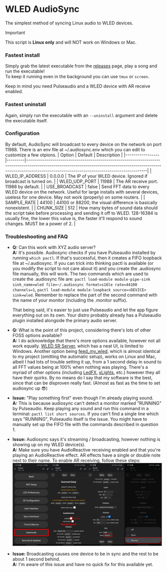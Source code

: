 # WLED AudioSync
The simplest method of syncing Linux audio to WLED devices.

> [!IMPORTANT]
> This script is **Linux only** and will NOT work on Windows or Mac.

### Fastest install 
Simply grab the latest executable from the [releases](https://github.com/DvidPiDev/WLED-AudioSync/releases) page, play a song and run the executable! \
To keep it running even in the background you can use `tmux` or `screen`.

Keep in mind you need Pulseaudio and a WLED device with AR receive enabled.

### Fastest uninstall
Again, simply run the executable with an `--uninstall` argument and delete the executable itself.

### Configuration
By default, AudioSync will broadcast to every device on the network on port 11988. There is an env file at ~/.audiosync.env which you can edit to customize a few otpions.
| Option          | Default | Description                                                                                                                                                                                                            |
|-----------------|---------|------------------------------------------------------------------------------------------------------------------------------------------------------------------------------------------------------------------------|
| WLED_IP_ADDRESS | 0.0.0.0 | The IP of your WLED device. Ignored if broadcast is turned on.                                                                                                                                                         |
| WLED_UDP_PORT   | 11988   | The AR receive port. 11988 by default.                                                                                                                                                                                 |
| USE_BROADCAST   | false   | Send FFT data to every WLED device on the network. Useful for large installs with several devices, useless for one device. May not work (properly) on some routers.                                                    |
| SAMPLE_RATE     | 44100   | 44100 or 88200, the visual difference is basically nonexistent.                                                                                                                                                        |
| CHUNK_SIZE      | 512     | How many bytes of sound data should the script take before processing and sending it off to WLED. 128-16384 is usually fine, the lower this value is, the faster it'll respond to sound changes. MUST be a power of 2. |

### Troubleshooting and FAQ
- **Q:** Can this work with XYZ audio server? \
  **A:** It's possible. Audiosync checks if you have Pulseaudio installed by running `which pactl`. If that's successful, then it creates a FIFO loopback file at ~/.audiosync. If you can trick into thinking pactl is available (or you modify the script to not care about it) and you create the .audiosync file manually, this will work. The two commands which are used to create the .audiosync file are: `pactl load-module module-pipe-sink sink_name=wled file=~/.audiosync format=s16le rate=44100 channels=1`, `pactl load-module module-loopback source=<DEVICE> sink=wled`. Remember to replace the <DEVICE> part of the second command with the name of your monitor (including the .monitor suffix).

  That being said, it's easier to just use Pulseaudio and let the app figure everything out on its own. Your distro probably already has a Pulseaudio plugin installed alongside the primary audio server.

- **Q:** What is the point of this project, considering there's lots of other FOSS options available? \
  **A:** I do acknowledge that there's more options available, however not all work equally. [WLED SR Server](https://github.com/Victoare/SR-WLED-audio-server-win), which has a neat UI, is limited to Windows. Another option being [feed_my_wled](https://github.com/chrisgott/feed_my_wled), which is almost identical to my project (omitting the automatic setup), works on Linux and Mac, albeit I had lots of trouble setting it up, from a 1 second delay in sound to all FFT values being at 100% when nothing was playing. There's a myriad of other options (including [LedFX](https://github.com/ledfx/ledfx), [xLights](https://github.com/xLightsSequencer/xLights), etc.) however they all have their quirks. By no means do I say that my software is the best, since that can be disproven really fast. (Almost as fast as the time to set audiosync up 😎)


- **Issue:** "Play something first" even though I'm already playing sound. \
  **A:** This is because audiosync can't detect a monitor marked "RUNNING" by Pulseaudio. Keep playing any sound and run this command in a terminal: `pactl list short sources`. If you can't find a single line which says "RUNNING", Pulseaudio itself is the issue. You might have to manually set up the FIFO file with the commands described in question 1.


- **Issue:** Audiosync says it's streaming / broadcasting, however nothing is showing up on my WLED device(s). \
  **A:** Make sure you have AudioReactive receiving enabled and that you're playing an AudioReactive effect. AR effects have a single or double note next to their name. To enable AR receiving, follow these steps: ![Enable AR receiving](https://raw.githubusercontent.com/DvidPiDev/WLED-AudioSync/refs/heads/main/assets/enable_receive.jpg)

- **Issue:** Broadcasting causes one device to be in sync and the rest to be about 1 second behind. \
  **A:** I'm aware of this issue and have no quick fix for this available yet. 
